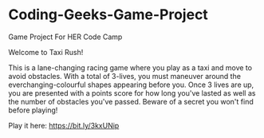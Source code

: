 # Coding-Geeks-Game-Project
Game Project For HER Code Camp

Welcome to Taxi Rush! 

This is a lane-changing racing game where you play as a taxi and move to avoid obstacles. With a total of 3-lives, you must maneuver around the everchanging-colourful shapes appearing before you. Once 3 lives are up, you are presented with a points score for how long you've lasted as well as the number of obstacles you've passed. Beware of a secret you won't find before playing! 

Play it here: https://bit.ly/3kxUNip
